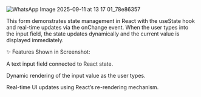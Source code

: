 ![WhatsApp Image 2025-09-11 at 13 17 01_78e86357](https://github.com/user-attachments/assets/9f41bcd7-341a-450d-8b4c-d5927c29748c)


This form demonstrates state management in React with the useState hook and real-time updates via the onChange event. When the user types into the input field, the state updates dynamically and the current value is displayed immediately.

✨ Features Shown in Screenshot:

A text input field connected to React state.

Dynamic rendering of the input value as the user types.

Real-time UI updates using React’s re-rendering mechanism.
